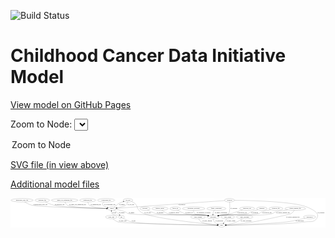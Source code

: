 <link rel='stylesheet' href="assets/style.css">
<link rel='stylesheet' href="https://unpkg.com/leaflet@1.5.1/dist/leaflet.css" integrity="sha512-xwE/Az9zrjBIphAcBb3F6JVqxf46+CDLwfLMHloNu6KEQCAWi6HcDUbeOfBIptF7tcCzusKFjFw2yuvEpDL9wQ==" crossorigin="">
<script type="text/javascript" src="https://code.jquery.com/jquery-3.2.1.min.js"></script>
<script type="text/javascript"  src="https://unpkg.com/leaflet@1.5.1/dist/leaflet.js"></script>
<script type="text/javascript" src="assets/actions.js"></script>

![Build Status](https://github.com/CBIIT/ccdi-model/actions/workflows/model-test-and-deploy.yml/badge.svg)

# Childhood Cancer Data Initiative Model

[View model on GitHub Pages](https://cbiit.github.io/ccdi-model/)



Zoom to Node: <select id="node_select">
  <option value="">Zoom to Node</option>
</select>
<div id="model"></div>

<p>
<a href="./model-desc/ccdi-model.svg">SVG file (in view above)</a>
<p>
<a href="./model-desc">Additional model files</a>
<div id='graph' style='display:off;'>
<svg width="3269pt" height="305pt"
 viewBox="0.00 0.00 3268.69 305.00" xmlns="http://www.w3.org/2000/svg" xmlns:xlink="http://www.w3.org/1999/xlink">
<g id="graph0" class="graph" transform="scale(1 1) rotate(0) translate(4 301)">
<title>Perl</title>
<polygon fill="#ffffff" stroke="transparent" points="-4,4 -4,-301 3264.6897,-301 3264.6897,4 -4,4"/>
<!-- therapeutic_procedure -->
<g id="node1" class="node">
<title>therapeutic_procedure</title>
<ellipse fill="none" stroke="#000000" cx="1896.6897" cy="-192" rx="117.7793" ry="18"/>
<text text-anchor="middle" x="1896.6897" y="-188.3" font-family="Times,serif" font-size="14.00" fill="#000000">therapeutic_procedure</text>
</g>
<!-- participant -->
<g id="node21" class="node">
<title>participant</title>
<ellipse fill="none" stroke="#000000" cx="2099.6897" cy="-105" rx="62.2891" ry="18"/>
<text text-anchor="middle" x="2099.6897" y="-101.3" font-family="Times,serif" font-size="14.00" fill="#000000">participant</text>
</g>
<!-- therapeutic_procedure&#45;&gt;participant -->
<g id="edge18" class="edge">
<title>therapeutic_procedure&#45;&gt;participant</title>
<path fill="none" stroke="#000000" d="M1895.3812,-173.9812C1895.6163,-162.9325 1897.9463,-149.3506 1906.6897,-141 1926.3488,-122.2241 2001.0272,-128.3029 2027.6897,-123 2032.9816,-121.9475 2038.4686,-120.7577 2043.9455,-119.5037"/>
<polygon fill="#000000" stroke="#000000" points="2044.8183,-122.894 2053.7485,-117.1929 2043.2122,-116.0807 2044.8183,-122.894"/>
<text text-anchor="middle" x="1999.6897" y="-144.8" font-family="Times,serif" font-size="14.00" fill="#000000">of_therapeutic_procedure</text>
</g>
<!-- study_arm -->
<g id="node2" class="node">
<title>study_arm</title>
<ellipse fill="none" stroke="#000000" cx="1041.6897" cy="-105" rx="59.5901" ry="18"/>
<text text-anchor="middle" x="1041.6897" y="-101.3" font-family="Times,serif" font-size="14.00" fill="#000000">study_arm</text>
</g>
<!-- study -->
<g id="node3" class="node">
<title>study</title>
<ellipse fill="none" stroke="#000000" cx="2187.6897" cy="-18" rx="36.2938" ry="18"/>
<text text-anchor="middle" x="2187.6897" y="-14.3" font-family="Times,serif" font-size="14.00" fill="#000000">study</text>
</g>
<!-- study_arm&#45;&gt;study -->
<g id="edge19" class="edge">
<title>study_arm&#45;&gt;study</title>
<path fill="none" stroke="#000000" d="M1058.9432,-87.5514C1071.9362,-75.6747 1090.8534,-60.9046 1110.6897,-54 1159.9431,-36.856 1940.688,-22.262 2141.0962,-18.7853"/>
<polygon fill="#000000" stroke="#000000" points="2141.3507,-22.2816 2151.2888,-18.6094 2141.2299,-15.2826 2141.3507,-22.2816"/>
<text text-anchor="middle" x="1159.1897" y="-57.8" font-family="Times,serif" font-size="14.00" fill="#000000">of_study_arm</text>
</g>
<!-- cytogenomic_file -->
<g id="node4" class="node">
<title>cytogenomic_file</title>
<ellipse fill="none" stroke="#000000" cx="987.6897" cy="-279" rx="89.8845" ry="18"/>
<text text-anchor="middle" x="987.6897" y="-275.3" font-family="Times,serif" font-size="14.00" fill="#000000">cytogenomic_file</text>
</g>
<!-- sample -->
<g id="node23" class="node">
<title>sample</title>
<ellipse fill="none" stroke="#000000" cx="1047.6897" cy="-192" rx="44.393" ry="18"/>
<text text-anchor="middle" x="1047.6897" y="-188.3" font-family="Times,serif" font-size="14.00" fill="#000000">sample</text>
</g>
<!-- cytogenomic_file&#45;&gt;sample -->
<g id="edge25" class="edge">
<title>cytogenomic_file&#45;&gt;sample</title>
<path fill="none" stroke="#000000" d="M964.4128,-261.4486C954.2087,-251.5744 946.091,-239.0471 953.6897,-228 959.5676,-219.4547 980.2043,-211.094 1000.6493,-204.584"/>
<polygon fill="#000000" stroke="#000000" points="1001.7495,-207.9077 1010.2893,-201.6369 999.7029,-201.2135 1001.7495,-207.9077"/>
<text text-anchor="middle" x="1025.1897" y="-231.8" font-family="Times,serif" font-size="14.00" fill="#000000">of_cytogenomic_file</text>
</g>
<!-- cell_line -->
<g id="node5" class="node">
<title>cell_line</title>
<ellipse fill="none" stroke="#000000" cx="1214.6897" cy="-279" rx="49.2915" ry="18"/>
<text text-anchor="middle" x="1214.6897" y="-275.3" font-family="Times,serif" font-size="14.00" fill="#000000">cell_line</text>
</g>
<!-- cell_line&#45;&gt;study -->
<g id="edge14" class="edge">
<title>cell_line&#45;&gt;study</title>
<path fill="none" stroke="#000000" d="M1251.3341,-266.6186C1264.4952,-260.9027 1278.7691,-253.1019 1289.6897,-243 1315.711,-218.9295 1305.4827,-199.8943 1329.6897,-174 1347.6202,-154.8197 1354.2275,-150.5384 1378.6897,-141 1520.5494,-85.6854 1992.0455,-36.7664 2141.6917,-22.3145"/>
<polygon fill="#000000" stroke="#000000" points="2142.2815,-25.774 2151.9011,-21.3339 2141.6122,-18.8061 2142.2815,-25.774"/>
<text text-anchor="middle" x="1419.1897" y="-144.8" font-family="Times,serif" font-size="14.00" fill="#000000">of_cell_line</text>
</g>
<!-- cell_line&#45;&gt;sample -->
<g id="edge13" class="edge">
<title>cell_line&#45;&gt;sample</title>
<path fill="none" stroke="#000000" d="M1211.1765,-260.9864C1208.1096,-249.9398 1202.5438,-236.3582 1192.6897,-228 1178.602,-216.0508 1135.3013,-206.2537 1099.6574,-199.9131"/>
<polygon fill="#000000" stroke="#000000" points="1099.8106,-196.3879 1089.3613,-198.1377 1098.6211,-203.2861 1099.8106,-196.3879"/>
<text text-anchor="middle" x="1245.1897" y="-231.8" font-family="Times,serif" font-size="14.00" fill="#000000">of_cell_line</text>
</g>
<!-- family_relationship -->
<g id="node6" class="node">
<title>family_relationship</title>
<ellipse fill="none" stroke="#000000" cx="2132.6897" cy="-192" rx="100.1823" ry="18"/>
<text text-anchor="middle" x="2132.6897" y="-188.3" font-family="Times,serif" font-size="14.00" fill="#000000">family_relationship</text>
</g>
<!-- family_relationship&#45;&gt;participant -->
<g id="edge9" class="edge">
<title>family_relationship&#45;&gt;participant</title>
<path fill="none" stroke="#000000" d="M2112.5654,-174.3179C2107.7827,-168.9568 2103.3112,-162.6967 2100.6897,-156 2097.9251,-148.9376 2096.8983,-140.8929 2096.7559,-133.3135"/>
<polygon fill="#000000" stroke="#000000" points="2100.2619,-133.1569 2097.0547,-123.0592 2093.2649,-132.953 2100.2619,-133.1569"/>
<text text-anchor="middle" x="2180.1897" y="-144.8" font-family="Times,serif" font-size="14.00" fill="#000000">of_family_relationship</text>
</g>
<!-- synonym -->
<g id="node7" class="node">
<title>synonym</title>
<ellipse fill="none" stroke="#000000" cx="2268.6897" cy="-279" rx="51.9908" ry="18"/>
<text text-anchor="middle" x="2268.6897" y="-275.3" font-family="Times,serif" font-size="14.00" fill="#000000">synonym</text>
</g>
<!-- synonym&#45;&gt;study -->
<g id="edge22" class="edge">
<title>synonym&#45;&gt;study</title>
<path fill="none" stroke="#000000" d="M2320.7386,-278.5933C2475.8517,-276.7456 2932.6288,-266.5197 3068.6897,-210 3134.537,-182.647 3214.8491,-143.7567 3171.6897,-87 3138.468,-43.3118 3106.9076,-62.5303 3052.6897,-54 2893.0333,-28.8807 2391.1733,-20.5595 2234.7345,-18.5404"/>
<polygon fill="#000000" stroke="#000000" points="2234.5499,-15.0379 2224.5065,-18.411 2234.4614,-22.0373 2234.5499,-15.0379"/>
<text text-anchor="middle" x="3218.1897" y="-144.8" font-family="Times,serif" font-size="14.00" fill="#000000">of_synonym</text>
</g>
<!-- synonym&#45;&gt;participant -->
<g id="edge23" class="edge">
<title>synonym&#45;&gt;participant</title>
<path fill="none" stroke="#000000" d="M2270.1064,-260.9549C2272.3127,-227.6707 2274.8766,-158.4178 2259.6897,-141 2233.4543,-110.9105 2210.6189,-131.8432 2171.6897,-123 2166.713,-121.8695 2161.5526,-120.6579 2156.3846,-119.4174"/>
<polygon fill="#000000" stroke="#000000" points="2157.0269,-115.9716 2146.4831,-117.0098 2155.373,-122.7734 2157.0269,-115.9716"/>
<text text-anchor="middle" x="2314.1897" y="-188.3" font-family="Times,serif" font-size="14.00" fill="#000000">of_synonym</text>
</g>
<!-- synonym&#45;&gt;sample -->
<g id="edge21" class="edge">
<title>synonym&#45;&gt;sample</title>
<path fill="none" stroke="#000000" d="M2217.3927,-275.3449C2019.0846,-261.2149 1303.6349,-210.2369 1101.3224,-195.8215"/>
<polygon fill="#000000" stroke="#000000" points="1101.4639,-192.3228 1091.2404,-195.1031 1100.9663,-199.3051 1101.4639,-192.3228"/>
<text text-anchor="middle" x="1773.1897" y="-231.8" font-family="Times,serif" font-size="14.00" fill="#000000">of_synonym</text>
</g>
<!-- study_funding -->
<g id="node8" class="node">
<title>study_funding</title>
<ellipse fill="none" stroke="#000000" cx="1941.6897" cy="-105" rx="77.1866" ry="18"/>
<text text-anchor="middle" x="1941.6897" y="-101.3" font-family="Times,serif" font-size="14.00" fill="#000000">study_funding</text>
</g>
<!-- study_funding&#45;&gt;study -->
<g id="edge28" class="edge">
<title>study_funding&#45;&gt;study</title>
<path fill="none" stroke="#000000" d="M1949.0949,-87.0796C1954.7118,-75.7779 1963.5486,-61.8766 1975.6897,-54 2002.3908,-36.6775 2087.5731,-26.4598 2141.4874,-21.5673"/>
<polygon fill="#000000" stroke="#000000" points="2141.8429,-25.0496 2151.498,-20.6872 2141.2298,-18.0765 2141.8429,-25.0496"/>
<text text-anchor="middle" x="2037.6897" y="-57.8" font-family="Times,serif" font-size="14.00" fill="#000000">of_study_funding</text>
</g>
<!-- molecular_test -->
<g id="node9" class="node">
<title>molecular_test</title>
<ellipse fill="none" stroke="#000000" cx="2451.6897" cy="-192" rx="79.8859" ry="18"/>
<text text-anchor="middle" x="2451.6897" y="-188.3" font-family="Times,serif" font-size="14.00" fill="#000000">molecular_test</text>
</g>
<!-- molecular_test&#45;&gt;participant -->
<g id="edge4" class="edge">
<title>molecular_test&#45;&gt;participant</title>
<path fill="none" stroke="#000000" d="M2404.1216,-177.4866C2382.8619,-170.9685 2357.5043,-163.1503 2334.6897,-156 2313.7664,-149.4424 2309.032,-146.0295 2287.6897,-141 2236.9082,-129.0328 2222.8279,-133.3376 2171.6897,-123 2166.6104,-121.9732 2161.35,-120.8248 2156.0907,-119.6183"/>
<polygon fill="#000000" stroke="#000000" points="2156.5627,-116.1336 2146.0261,-117.2432 2154.9549,-122.9465 2156.5627,-116.1336"/>
<text text-anchor="middle" x="2398.6897" y="-144.8" font-family="Times,serif" font-size="14.00" fill="#000000">of_molecular_test</text>
</g>
<!-- pathology_file -->
<g id="node10" class="node">
<title>pathology_file</title>
<ellipse fill="none" stroke="#000000" cx="325.6897" cy="-279" rx="76.0865" ry="18"/>
<text text-anchor="middle" x="325.6897" y="-275.3" font-family="Times,serif" font-size="14.00" fill="#000000">pathology_file</text>
</g>
<!-- pathology_file&#45;&gt;sample -->
<g id="edge27" class="edge">
<title>pathology_file&#45;&gt;sample</title>
<path fill="none" stroke="#000000" d="M356.4954,-262.2864C379.9449,-250.4448 413.4105,-235.3985 444.6897,-228 547.9276,-203.5812 864.5934,-195.2742 992.8731,-192.864"/>
<polygon fill="#000000" stroke="#000000" points="993.302,-196.3568 1003.2363,-192.6744 993.1739,-189.358 993.302,-196.3568"/>
<text text-anchor="middle" x="505.6897" y="-231.8" font-family="Times,serif" font-size="14.00" fill="#000000">of_pathology_file</text>
</g>
<!-- pdx -->
<g id="node11" class="node">
<title>pdx</title>
<ellipse fill="none" stroke="#000000" cx="1147.6897" cy="-105" rx="27.8951" ry="18"/>
<text text-anchor="middle" x="1147.6897" y="-101.3" font-family="Times,serif" font-size="14.00" fill="#000000">pdx</text>
</g>
<!-- pdx&#45;&gt;study -->
<g id="edge3" class="edge">
<title>pdx&#45;&gt;study</title>
<path fill="none" stroke="#000000" d="M1167.1785,-91.9493C1186.8127,-79.5972 1218.4507,-61.8167 1248.6897,-54 1335.3651,-31.5947 1963.7462,-21.1446 2141.1593,-18.6203"/>
<polygon fill="#000000" stroke="#000000" points="2141.2672,-22.1193 2151.217,-18.4789 2141.1687,-15.1199 2141.2672,-22.1193"/>
<text text-anchor="middle" x="1272.6897" y="-57.8" font-family="Times,serif" font-size="14.00" fill="#000000">of_pdx</text>
</g>
<!-- pdx&#45;&gt;sample -->
<g id="edge2" class="edge">
<title>pdx&#45;&gt;sample</title>
<path fill="none" stroke="#000000" d="M1125.6569,-116.4764C1120.7952,-118.7944 1115.6226,-121.1 1110.6897,-123 1083.914,-133.3135 1066.144,-118.226 1048.6897,-141 1043.8203,-147.3535 1042.2649,-155.5785 1042.2903,-163.5614"/>
<polygon fill="#000000" stroke="#000000" points="1038.8172,-164.0426 1043.0885,-173.7383 1045.7958,-163.4952 1038.8172,-164.0426"/>
<text text-anchor="middle" x="1072.6897" y="-144.8" font-family="Times,serif" font-size="14.00" fill="#000000">of_pdx</text>
</g>
<!-- diagnosis -->
<g id="node12" class="node">
<title>diagnosis</title>
<ellipse fill="none" stroke="#000000" cx="2604.6897" cy="-192" rx="54.6905" ry="18"/>
<text text-anchor="middle" x="2604.6897" y="-188.3" font-family="Times,serif" font-size="14.00" fill="#000000">diagnosis</text>
</g>
<!-- diagnosis&#45;&gt;participant -->
<g id="edge6" class="edge">
<title>diagnosis&#45;&gt;participant</title>
<path fill="none" stroke="#000000" d="M2563.5208,-180.1689C2532.095,-171.0328 2492.9783,-159.3943 2485.6897,-156 2474.6266,-150.8479 2474.2748,-144.8371 2462.6897,-141 2401.1853,-120.629 2235.7194,-132.8985 2171.6897,-123 2166.1984,-122.1511 2160.514,-121.0774 2154.8574,-119.8787"/>
<polygon fill="#000000" stroke="#000000" points="2155.2774,-116.3859 2144.7532,-117.6077 2153.7423,-123.2155 2155.2774,-116.3859"/>
<text text-anchor="middle" x="2530.1897" y="-144.8" font-family="Times,serif" font-size="14.00" fill="#000000">of_diagnosis</text>
</g>
<!-- radiology_file -->
<g id="node13" class="node">
<title>radiology_file</title>
<ellipse fill="none" stroke="#000000" cx="2750.6897" cy="-192" rx="73.387" ry="18"/>
<text text-anchor="middle" x="2750.6897" y="-188.3" font-family="Times,serif" font-size="14.00" fill="#000000">radiology_file</text>
</g>
<!-- radiology_file&#45;&gt;participant -->
<g id="edge11" class="edge">
<title>radiology_file&#45;&gt;participant</title>
<path fill="none" stroke="#000000" d="M2695.702,-180.034C2655.6552,-171.1544 2606.8774,-159.9333 2597.6897,-156 2586.4706,-151.197 2586.3073,-144.7377 2574.6897,-141 2489.3527,-113.5448 2260.3963,-135.9359 2171.6897,-123 2165.9722,-122.1662 2160.0485,-121.0722 2154.1662,-119.8348"/>
<polygon fill="#000000" stroke="#000000" points="2154.8727,-116.4064 2144.3497,-117.6374 2153.3436,-123.2373 2154.8727,-116.4064"/>
<text text-anchor="middle" x="2656.6897" y="-144.8" font-family="Times,serif" font-size="14.00" fill="#000000">of_radiology_file</text>
</g>
<!-- exposure -->
<g id="node14" class="node">
<title>exposure</title>
<ellipse fill="none" stroke="#000000" cx="1391.6897" cy="-192" rx="53.0913" ry="18"/>
<text text-anchor="middle" x="1391.6897" y="-188.3" font-family="Times,serif" font-size="14.00" fill="#000000">exposure</text>
</g>
<!-- exposure&#45;&gt;participant -->
<g id="edge1" class="edge">
<title>exposure&#45;&gt;participant</title>
<path fill="none" stroke="#000000" d="M1418.7472,-176.2934C1441.2104,-164.154 1474.4278,-148.2396 1505.6897,-141 1618.7662,-114.814 1912.7519,-139.1649 2027.6897,-123 2033.4114,-122.1953 2039.3379,-121.1202 2045.2218,-119.8941"/>
<polygon fill="#000000" stroke="#000000" points="2046.0392,-123.2979 2055.0401,-117.7092 2044.5186,-116.465 2046.0392,-123.2979"/>
<text text-anchor="middle" x="1549.1897" y="-144.8" font-family="Times,serif" font-size="14.00" fill="#000000">of_exposure</text>
</g>
<!-- medical_history -->
<g id="node15" class="node">
<title>medical_history</title>
<ellipse fill="none" stroke="#000000" cx="1547.6897" cy="-192" rx="85.2851" ry="18"/>
<text text-anchor="middle" x="1547.6897" y="-188.3" font-family="Times,serif" font-size="14.00" fill="#000000">medical_history</text>
</g>
<!-- medical_history&#45;&gt;participant -->
<g id="edge29" class="edge">
<title>medical_history&#45;&gt;participant</title>
<path fill="none" stroke="#000000" d="M1568.2404,-174.3574C1583.332,-162.5525 1604.9176,-147.9516 1626.6897,-141 1711.6643,-113.8687 1939.4239,-135.8816 2027.6897,-123 2033.4072,-122.1656 2039.3308,-121.0712 2045.2131,-119.8335"/>
<polygon fill="#000000" stroke="#000000" points="2046.0358,-123.236 2055.0296,-117.6358 2044.5065,-116.4051 2046.0358,-123.236"/>
<text text-anchor="middle" x="1694.6897" y="-144.8" font-family="Times,serif" font-size="14.00" fill="#000000">of_medical_history</text>
</g>
<!-- study_admin -->
<g id="node16" class="node">
<title>study_admin</title>
<ellipse fill="none" stroke="#000000" cx="2250.6897" cy="-105" rx="70.3881" ry="18"/>
<text text-anchor="middle" x="2250.6897" y="-101.3" font-family="Times,serif" font-size="14.00" fill="#000000">study_admin</text>
</g>
<!-- study_admin&#45;&gt;study -->
<g id="edge7" class="edge">
<title>study_admin&#45;&gt;study</title>
<path fill="none" stroke="#000000" d="M2239.8969,-87.1814C2233.6841,-77.2235 2225.5668,-64.7016 2217.6897,-54 2214.9573,-50.2878 2211.965,-46.4555 2208.9616,-42.738"/>
<polygon fill="#000000" stroke="#000000" points="2211.5328,-40.355 2202.4656,-34.8745 2206.1361,-44.8132 2211.5328,-40.355"/>
<text text-anchor="middle" x="2283.1897" y="-57.8" font-family="Times,serif" font-size="14.00" fill="#000000">of_study_admin</text>
</g>
<!-- follow_up -->
<g id="node17" class="node">
<title>follow_up</title>
<ellipse fill="none" stroke="#000000" cx="1705.6897" cy="-192" rx="55.4913" ry="18"/>
<text text-anchor="middle" x="1705.6897" y="-188.3" font-family="Times,serif" font-size="14.00" fill="#000000">follow_up</text>
</g>
<!-- follow_up&#45;&gt;participant -->
<g id="edge5" class="edge">
<title>follow_up&#45;&gt;participant</title>
<path fill="none" stroke="#000000" d="M1730.3084,-175.6394C1749.4565,-163.8156 1777.1464,-148.633 1803.6897,-141 1899.6762,-113.3974 1929.1304,-139.1666 2027.6897,-123 2033.173,-122.1006 2038.8521,-120.9934 2044.5054,-119.774"/>
<polygon fill="#000000" stroke="#000000" points="2045.63,-123.1077 2054.6056,-117.4784 2044.0786,-116.2818 2045.63,-123.1077"/>
<text text-anchor="middle" x="1848.6897" y="-144.8" font-family="Times,serif" font-size="14.00" fill="#000000">of_follow_up</text>
</g>
<!-- methylation_array_file -->
<g id="node18" class="node">
<title>methylation_array_file</title>
<ellipse fill="none" stroke="#000000" cx="115.6897" cy="-279" rx="115.8798" ry="18"/>
<text text-anchor="middle" x="115.6897" y="-275.3" font-family="Times,serif" font-size="14.00" fill="#000000">methylation_array_file</text>
</g>
<!-- methylation_array_file&#45;&gt;sample -->
<g id="edge10" class="edge">
<title>methylation_array_file&#45;&gt;sample</title>
<path fill="none" stroke="#000000" d="M142.1344,-261.3527C161.3724,-249.5457 188.5279,-234.944 214.6897,-228 289.4563,-208.1551 820.1426,-196.3512 993.2407,-192.9961"/>
<polygon fill="#000000" stroke="#000000" points="993.4635,-196.4926 1003.3944,-192.8011 993.329,-189.4939 993.4635,-196.4926"/>
<text text-anchor="middle" x="306.1897" y="-231.8" font-family="Times,serif" font-size="14.00" fill="#000000">of_methylation_array_file</text>
</g>
<!-- single_cell_sequencing_file -->
<g id="node19" class="node">
<title>single_cell_sequencing_file</title>
<ellipse fill="none" stroke="#000000" cx="557.6897" cy="-279" rx="137.5759" ry="18"/>
<text text-anchor="middle" x="557.6897" y="-275.3" font-family="Times,serif" font-size="14.00" fill="#000000">single_cell_sequencing_file</text>
</g>
<!-- single_cell_sequencing_file&#45;&gt;sample -->
<g id="edge26" class="edge">
<title>single_cell_sequencing_file&#45;&gt;sample</title>
<path fill="none" stroke="#000000" d="M562.0612,-260.8325C565.8112,-249.4264 572.4464,-235.5017 583.6897,-228 617.0853,-205.7179 878.3043,-196.3351 993.4655,-193.2529"/>
<polygon fill="#000000" stroke="#000000" points="993.5782,-196.7512 1003.4832,-192.9908 993.395,-189.7536 993.5782,-196.7512"/>
<text text-anchor="middle" x="692.1897" y="-231.8" font-family="Times,serif" font-size="14.00" fill="#000000">of_single_cell_sequencing_file</text>
</g>
<!-- study_personnel -->
<g id="node20" class="node">
<title>study_personnel</title>
<ellipse fill="none" stroke="#000000" cx="2425.6897" cy="-105" rx="87.1846" ry="18"/>
<text text-anchor="middle" x="2425.6897" y="-101.3" font-family="Times,serif" font-size="14.00" fill="#000000">study_personnel</text>
</g>
<!-- study_personnel&#45;&gt;study -->
<g id="edge8" class="edge">
<title>study_personnel&#45;&gt;study</title>
<path fill="none" stroke="#000000" d="M2402.4202,-87.6238C2386.5895,-76.5518 2364.764,-62.7022 2343.6897,-54 2307.8733,-39.2104 2264.8024,-29.8526 2233.0001,-24.3967"/>
<polygon fill="#000000" stroke="#000000" points="2233.5309,-20.937 2223.0941,-22.7604 2232.39,-27.8434 2233.5309,-20.937"/>
<text text-anchor="middle" x="2441.1897" y="-57.8" font-family="Times,serif" font-size="14.00" fill="#000000">of_study_personnel</text>
</g>
<!-- participant&#45;&gt;study -->
<g id="edge12" class="edge">
<title>participant&#45;&gt;study</title>
<path fill="none" stroke="#000000" d="M2100.5662,-86.7751C2101.9267,-76.1961 2105.1614,-63.1882 2112.6897,-54 2121.2972,-43.4949 2133.7001,-35.85 2145.9491,-30.3816"/>
<polygon fill="#000000" stroke="#000000" points="2147.2747,-33.6209 2155.2205,-26.6127 2144.6386,-27.1362 2147.2747,-33.6209"/>
<text text-anchor="middle" x="2163.1897" y="-57.8" font-family="Times,serif" font-size="14.00" fill="#000000">of_participant</text>
</g>
<!-- publication -->
<g id="node22" class="node">
<title>publication</title>
<ellipse fill="none" stroke="#000000" cx="3099.6897" cy="-105" rx="63.0888" ry="18"/>
<text text-anchor="middle" x="3099.6897" y="-101.3" font-family="Times,serif" font-size="14.00" fill="#000000">publication</text>
</g>
<!-- publication&#45;&gt;study -->
<g id="edge20" class="edge">
<title>publication&#45;&gt;study</title>
<path fill="none" stroke="#000000" d="M3053.3709,-92.7227C3005.5074,-80.6029 2928.4457,-62.6652 2860.6897,-54 2739.2128,-38.4646 2366.4095,-24.265 2234.5221,-19.6041"/>
<polygon fill="#000000" stroke="#000000" points="2234.4637,-16.1 2224.3469,-19.2466 2234.2178,-23.0957 2234.4637,-16.1"/>
<text text-anchor="middle" x="2997.6897" y="-57.8" font-family="Times,serif" font-size="14.00" fill="#000000">of_publication</text>
</g>
<!-- sample&#45;&gt;cell_line -->
<g id="edge17" class="edge">
<title>sample&#45;&gt;cell_line</title>
<path fill="none" stroke="#000000" d="M1069.7632,-207.9676C1078.2321,-214.159 1087.9565,-221.3477 1096.6897,-228 1105.2484,-234.5193 1106.2923,-237.7616 1115.6897,-243 1131.1674,-251.6277 1149.1105,-258.8815 1165.4357,-264.5654"/>
<polygon fill="#000000" stroke="#000000" points="1164.7609,-268.031 1175.3549,-267.8999 1166.9914,-261.3959 1164.7609,-268.031"/>
<text text-anchor="middle" x="1152.1897" y="-231.8" font-family="Times,serif" font-size="14.00" fill="#000000">of_sample</text>
</g>
<!-- sample&#45;&gt;pdx -->
<g id="edge15" class="edge">
<title>sample&#45;&gt;pdx</title>
<path fill="none" stroke="#000000" d="M1070.6836,-176.2062C1079.0827,-170.1544 1088.5209,-163.0145 1096.6897,-156 1106.7834,-147.3327 1117.2837,-137.0748 1126.1143,-128.0396"/>
<polygon fill="#000000" stroke="#000000" points="1128.6733,-130.4281 1133.0938,-120.7995 1123.6337,-125.5699 1128.6733,-130.4281"/>
<text text-anchor="middle" x="1150.1897" y="-144.8" font-family="Times,serif" font-size="14.00" fill="#000000">of_sample</text>
</g>
<!-- sample&#45;&gt;participant -->
<g id="edge16" class="edge">
<title>sample&#45;&gt;participant</title>
<path fill="none" stroke="#000000" d="M1088.4629,-185.0508C1117.6404,-179.289 1157.4696,-169.7922 1190.6897,-156 1202.657,-151.0315 1203.2413,-144.597 1215.6897,-141 1302.3873,-115.9484 1938.2492,-135.0182 2027.6897,-123 2033.4981,-122.2195 2039.5153,-121.1482 2045.4839,-119.9139"/>
<polygon fill="#000000" stroke="#000000" points="2046.4326,-123.2886 2055.4371,-117.7056 2044.9163,-116.4548 2046.4326,-123.2886"/>
<text text-anchor="middle" x="1252.1897" y="-144.8" font-family="Times,serif" font-size="14.00" fill="#000000">of_sample</text>
</g>
<!-- clinical_measure_file -->
<g id="node24" class="node">
<title>clinical_measure_file</title>
<ellipse fill="none" stroke="#000000" cx="2950.6897" cy="-192" rx="108.5808" ry="18"/>
<text text-anchor="middle" x="2950.6897" y="-188.3" font-family="Times,serif" font-size="14.00" fill="#000000">clinical_measure_file</text>
</g>
<!-- clinical_measure_file&#45;&gt;study -->
<g id="edge31" class="edge">
<title>clinical_measure_file&#45;&gt;study</title>
<path fill="none" stroke="#000000" d="M2940.9495,-174.0063C2933.9728,-162.8225 2923.5525,-149.0818 2910.6897,-141 2891.6173,-129.0166 2536.916,-57.6543 2514.6897,-54 2415.3932,-37.6743 2297.8829,-26.7682 2234.2653,-21.5549"/>
<polygon fill="#000000" stroke="#000000" points="2234.4036,-18.0547 2224.154,-20.7372 2233.8393,-25.0319 2234.4036,-18.0547"/>
<text text-anchor="middle" x="2926.6897" y="-101.3" font-family="Times,serif" font-size="14.00" fill="#000000">of_clinical_measure_file</text>
</g>
<!-- clinical_measure_file&#45;&gt;participant -->
<g id="edge30" class="edge">
<title>clinical_measure_file&#45;&gt;participant</title>
<path fill="none" stroke="#000000" d="M2872.4723,-179.4809C2814.7369,-170.1168 2745.1103,-158.5129 2738.6897,-156 2727.3251,-151.5521 2727.3287,-144.6705 2715.6897,-141 2600.3349,-104.6216 2291.4777,-139.7619 2171.6897,-123 2165.9675,-122.1993 2160.0407,-121.1268 2154.1566,-119.9022"/>
<polygon fill="#000000" stroke="#000000" points="2154.8593,-116.4731 2144.338,-117.7191 2153.3399,-123.3062 2154.8593,-116.4731"/>
<text text-anchor="middle" x="2824.6897" y="-144.8" font-family="Times,serif" font-size="14.00" fill="#000000">of_clinical_measure_file</text>
</g>
<!-- sequencing_file -->
<g id="node25" class="node">
<title>sequencing_file</title>
<ellipse fill="none" stroke="#000000" cx="796.6897" cy="-279" rx="83.3857" ry="18"/>
<text text-anchor="middle" x="796.6897" y="-275.3" font-family="Times,serif" font-size="14.00" fill="#000000">sequencing_file</text>
</g>
<!-- sequencing_file&#45;&gt;sample -->
<g id="edge24" class="edge">
<title>sequencing_file&#45;&gt;sample</title>
<path fill="none" stroke="#000000" d="M798.459,-260.7642C800.5275,-249.6289 805.0053,-236.0321 814.6897,-228 841.159,-206.047 933.261,-197.403 993.4345,-194.0546"/>
<polygon fill="#000000" stroke="#000000" points="993.7352,-197.5437 1003.5383,-193.5251 993.3688,-190.5533 993.7352,-197.5437"/>
<text text-anchor="middle" x="881.1897" y="-231.8" font-family="Times,serif" font-size="14.00" fill="#000000">of_sequencing_file</text>
</g>
</g>
</svg>
</div>
